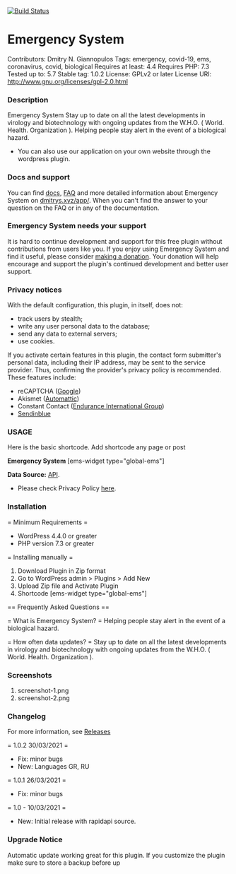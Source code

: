 
[![Build Status](https://travis-ci.org/github/DmitrysXYZ/Emergency-System)](https://travis-ci.org/github/DmitrysXYZ/Emergency-System)


Emergency System
==============

Contributors: Dmitry N. Giannopulos
Tags: emergency, covid-19, ems, coronavirus, covid, biological 
Requires at least: 4.4
Requires PHP: 7.3
Tested up to: 5.7
Stable tag: 1.0.2
License: GPLv2 or later
License URI: http://www.gnu.org/licenses/gpl-2.0.html

###  Description
 
Emergency System
Stay up to date on all the latest developments in virology and biotechnology with ongoing updates from the W.H.O. ( World. Health. Organization ).
Helping people stay alert in the event of a biological hazard.
* You can also use our application on your own website through the wordpress plugin.

###  Docs and support

You can find [docs](https://dmitrys.xyz/app/), [FAQ](https://dmitrys.xyz/app/) and more detailed information about Emergency System on [dmitrys.xyz/app/](https://dmitrys.xyz/app/). When you can't find the answer to your question on the FAQ or in any of the documentation.

###  Emergency System needs your support

It is hard to continue development and support for this free plugin without contributions from users like you. If you enjoy using Emergency System and find it useful, please consider [making a donation](https://dmitrys.xyz/donate/). Your donation will help encourage and support the plugin's continued development and better user support.

###  Privacy notices

With the default configuration, this plugin, in itself, does not:

* track users by stealth;
* write any user personal data to the database;
* send any data to external servers;
* use cookies.

If you activate certain features in this plugin, the contact form submitter's personal data, including their IP address, may be sent to the service provider. Thus, confirming the provider's privacy policy is recommended. These features include:

* reCAPTCHA ([Google](https://policies.google.com/?hl=en))
* Akismet ([Automattic](https://automattic.com/privacy/))
* Constant Contact ([Endurance International Group](https://www.endurance.com/privacy))
* [Sendinblue](https://www.sendinblue.com/legal/privacypolicy/)


### USAGE

Here is the basic shortcode.
Add shortcode any page or post


**Emergency System**
[ems-widget type="global-ems"]


**Data Source:** [API](https://github.com/DmitrysXYZ/Emergency-System). 
* Please check Privacy Policy [here](https://dmitrys.xyz/app/policy.php). 


### Installation

= Minimum Requirements =

* WordPress 4.4.0 or greater
* PHP version 7.3 or greater

= Installing manually =

1. Download Plugin in Zip format 
2. Go to WordPress admin > Plugins > Add New
3. Upload Zip file and Activate Plugin
4. Shortcode [ems-widget type="global-ems"]

== Frequently Asked Questions ==

= What is Emergency System? =
Helping people stay alert in the event of a biological hazard.

= How often data updates? =
Stay up to date on all the latest developments in virology and biotechnology with ongoing updates from the W.H.O. ( World. Health. Organization ).


###  Screenshots

1. screenshot-1.png
2. screenshot-2.png

### Changelog

For more information, see [Releases](https://dmitrys.xyz/app/changelog.php)


= 1.0.2 30/03/2021 =
* Fix: minor bugs
* New: Languages GR, RU

= 1.0.1 26/03/2021 =
* Fix: minor bugs

= 1.0 - 10/03/2021 =
* New: Initial release with rapidapi source.


### Upgrade Notice

Automatic update working great for this plugin. If you customize the plugin make sure to store a backup before up
